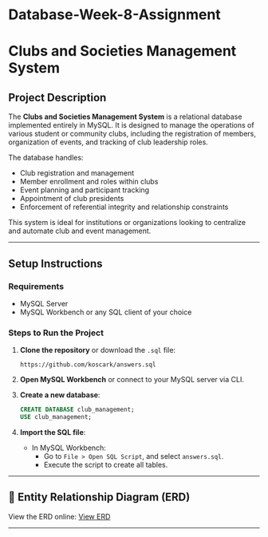# Database-Week-8-Assignment

# Clubs and Societies Management System

## Project Description

The **Clubs and Societies Management System** is a relational database implemented entirely in MySQL. It is designed to manage the operations of various student or community clubs, including the registration of members, organization of events, and tracking of club leadership roles.

The database handles:
- Club registration and management
- Member enrollment and roles within clubs
- Event planning and participant tracking
- Appointment of club presidents
- Enforcement of referential integrity and relationship constraints

This system is ideal for institutions or organizations looking to centralize and automate club and event management.

---

##  Setup Instructions

### Requirements
- MySQL Server
- MySQL Workbench or any SQL client of your choice

### Steps to Run the Project

1. **Clone the repository** or download the `.sql` file:
    ```
    https://github.com/koscark/answers.sql
    ```

2. **Open MySQL Workbench** or connect to your MySQL server via CLI.

3. **Create a new database**:
    ```sql
    CREATE DATABASE club_management;
    USE club_management;
    ```

4. **Import the SQL file**:
    - In MySQL Workbench:
      - Go to `File > Open SQL Script`, and select `answers.sql`.
      - Execute the script to create all tables.
---

## 🧩 Entity Relationship Diagram (ERD)

View the ERD online:
[View ERD](https://dbdiagram.io/d/6822c7f25b2fc4582f515246)

---


